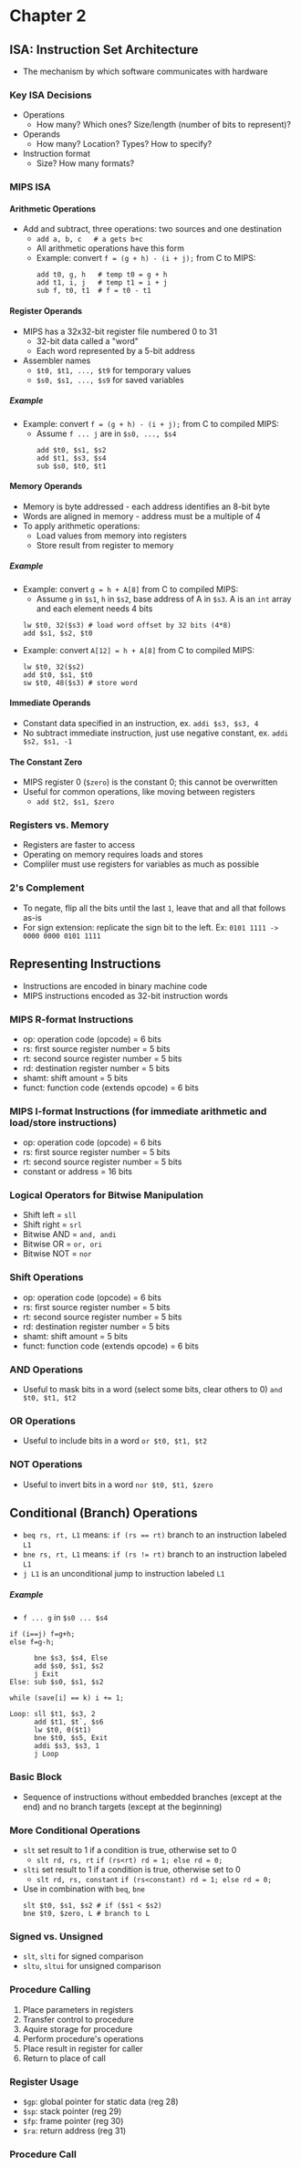 # Chapter 2
## ISA: Instruction Set Architecture
* The mechanism by which software communicates with hardware
### Key ISA Decisions
* Operations
  * How many? Which ones? Size/length (number of bits to represent)?
* Operands
  * How many? Location? Types? How to specify?
* Instruction format
  * Size? How many formats?
### MIPS ISA
#### Arithmetic Operations
* Add and subtract, three operations: two sources and one destination
  * `add a, b, c   # a gets b+c`
  * All arithmetic operations have this form
  * Example: convert `f = (g + h) - (i + j);` from C to MIPS:
    ```
    add t0, g, h   # temp t0 = g + h
    add t1, i, j   # temp t1 = i + j
    sub f, t0, t1  # f = t0 - t1
    ```
#### Register Operands
* MIPS has a 32x32-bit register file numbered 0 to 31
  * 32-bit data called a "word"
  * Each word represented by a 5-bit address
* Assembler names
  * `$t0, $t1, ..., $t9` for temporary values
  * `$s0, $s1, ..., $s9` for saved variables
##### Example
* Example: convert `f = (g + h) - (i + j);` from C to compiled MIPS:
  * Assume `f ... j` are in `$s0, ..., $s4`
    ```
    add $t0, $s1, $s2
    add $t1, $s3, $s4
    sub $s0, $t0, $t1
    ```
#### Memory Operands
* Memory is byte addressed - each address identifies an 8-bit byte
* Words are aligned in memory - address must be a multiple of 4
* To apply arithmetic operations:
  * Load values from memory into registers
  * Store result from register to memory
##### Example
* Example: convert `g = h + A[8]` from C to compiled MIPS:
  * Assume `g` in `$s1`, `h` in `$s2`, base address of A in `$s3`. A is an `int` array and each element needs 4 bits
  ```
  lw $t0, 32($s3) # load word offset by 32 bits (4*8)
  add $s1, $s2, $t0
  ```
* Example: convert `A[12] = h + A[8]` from C to compiled MIPS:
  ```
  lw $t0, 32($s2)
  add $t0, $s1, $t0
  sw $t0, 48($s3) # store word
  ```
#### Immediate Operands
* Constant data specified in an instruction, ex. `addi $s3, $s3, 4`
* No subtract immediate instruction, just use negative constant, ex. `addi $s2, $s1, -1`
#### The Constant Zero
* MIPS register 0 (`$zero`) is the constant 0; this cannot be overwritten
* Useful for common operations, like moving between registers
  * `add $t2, $s1, $zero`
### Registers vs. Memory
* Registers are faster to access
* Operating on memory requires loads and stores
* Compliler must use registers for variables as much as possible
### 2's Complement
* To negate, flip all the bits until the last `1`, leave that and all that follows as-is
* For sign extension: replicate the sign bit to the left. Ex: `0101 1111 -> 0000 0000 0101 1111`
## Representing Instructions
* Instructions are encoded in binary machine code
* MIPS instructions encoded as 32-bit instruction words
### MIPS R-format Instructions
* op: operation code (opcode) = 6 bits
* rs: first source register number = 5 bits
* rt: second source register number = 5 bits
* rd: destination register number = 5 bits
* shamt: shift amount = 5 bits
* funct: function code (extends opcode) = 6 bits
### MIPS I-format Instructions (for immediate arithmetic and load/store instructions)
* op: operation code (opcode) = 6 bits
* rs: first source register number = 5 bits
* rt: second source register number = 5 bits
* constant or address = 16 bits
### Logical Operators for Bitwise Manipulation
* Shift left = `sll`
* Shift right = `srl`
* Bitwise AND = `and, andi`
* Bitwise OR = `or, ori`
* Bitwise NOT = `nor`
### Shift Operations
* op: operation code (opcode) = 6 bits
* rs: first source register number = 5 bits
* rt: second source register number = 5 bits
* rd: destination register number = 5 bits
* shamt: shift amount = 5 bits
* funct: function code (extends opcode) = 6 bits
### AND Operations
* Useful to mask bits in a word (select some bits, clear others to 0) `and $t0, $t1, $t2`
### OR Operations
* Useful to include bits in a word `or $t0, $t1, $t2`
### NOT Operations
* Useful to invert bits in a word `nor $t0, $t1, $zero`
## Conditional (Branch) Operations
* `beq rs, rt, L1` means: `if (rs == rt)` branch to an instruction labeled `L1`
* `bne rs, rt, L1` means: `if (rs != rt)` branch to an instruction labeled `L1`
* `j L1` is an unconditional jump to instruction labeled `L1`
##### Example
* `f ... g` in `$s0 ... $s4`
```
if (i==j) f=g+h;
else f=g-h;
```
```
      bne $s3, $s4, Else
      add $s0, $s1, $s2
      j Exit
Else: sub $s0, $s1, $s2
```
```
while (save[i] == k) i += 1;
```
```
Loop: sll $t1, $s3, 2
      add $t1, $t`, $s6
      lw $t0, 0($t1)
      bne $t0, $s5, Exit
      addi $s3, $s3, 1
      j Loop
```
### Basic Block
* Sequence of instructions without embedded branches (except at the end) and no branch targets (except at the beginning)
### More Conditional Operations
* `slt` set result to 1 if a condition is true, otherwise set to 0
  * `slt rd, rs, rt` `if (rs<rt) rd = 1; else rd = 0;`
* `slti` set result to 1 if a condition is true, otherwise set to 0
  * `slt rd, rs, constant` `if (rs<constant) rd = 1; else rd = 0;`
* Use in combination with `beq`, `bne`
  ```
  slt $t0, $s1, $s2 # if ($s1 < $s2)
  bne $t0, $zero, L # branch to L
  ```
### Signed vs. Unsigned
* `slt`, `slti` for signed comparison
* `sltu`, `sltui` for unsigned comparison
### Procedure Calling
1. Place parameters in registers
2. Transfer control to procedure
3. Aquire storage for procedure
4. Perform procedure's operations
5. Place result in register for caller
6. Return to place of call
### Register Usage
* `$gp`: global pointer for static data (reg 28)
* `$sp`: stack pointer (reg 29)
* `$fp`: frame pointer (reg 30)
* `$ra`: return address (reg 31)
### Procedure Call 
